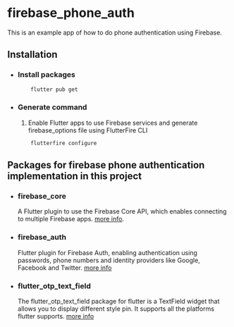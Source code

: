 # firebase_phone_auth

This is an example app of how to do phone authentication using Firebase.

## Installation

- ### Install packages

  ```bash
      flutter pub get
  ```

- ### Generate command

  1. Enable Flutter apps to use Firebase services and generate firebase_options file using FlutterFire CLI

  ```bash
      flutterfire configure
  ```


## Packages for firebase phone authentication implementation in this project

- ### firebase_core

  A Flutter plugin to use the Firebase Core API, which enables connecting to multiple Firebase apps. [more info](https://pub.dev/packages/firebase_core).

- ### firebase_auth

  Flutter plugin for Firebase Auth, enabling authentication using passwords, phone numbers and identity providers like Google, Facebook and Twitter. [more info](https://pub.dev/packages/firebase_auth)

- ### flutter_otp_text_field
  The flutter_otp_text_field package for flutter is a TextField widget that allows you to display different style pin. It supports all the platforms flutter supports. [more info](https://pub.dev/packages/flutter_otp_text_field)
